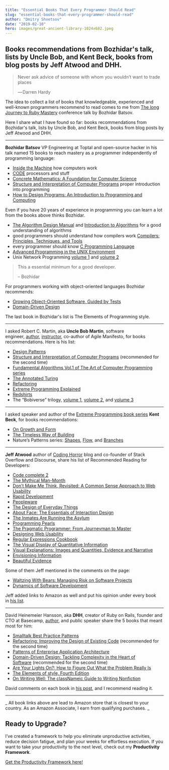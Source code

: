 ```yaml
---
title: "Essential Books That Every Programmer Should Read"
slug: "essential-books-that-every-programmer-should-read"
author: "Dmitry Shvetsov"
date: "2019-02-10"
hero: images/great-ancient-library-1024x682.jpeg
---
```



## Books recommendations from Bozhidar's talk, lists by Uncle Bob, and Kent Beck, books from blog posts by Jeff Atwood and DHH.

> Never ask advice of someone with whom you wouldn’t want to trade places
> 
> — Darren Hardy

The idea to collect a list of books that knowledgeable, experienced and well-known programmers recommend to read comes to me from [The long Journey to Ruby Mastery](https://www.youtube.com/watch?v=zqq6_zu8x6o&feature=youtu.be) conference talk by Bozhidar Batsov.

Here I share what I have found so far: books recommendations from Bozhidar's talk, lists by Uncle Bob, and Kent Beck, books from blog posts by Jeff Atwood and DHH.

* * *

**Bozhidar Batsov** VP Engineering at Toptal and open-source hacker in his talk named 15 books to reach mastery as a programmer independently of programming language:

- [Inside the Machine](https://amzn.to/2IJKswJ) how computers work
- [CODE](https://amzn.to/2KjIKp1) processors and stuff
- [Concrete Mathematics: A Foundation for Computer Science](https://amzn.to/2IOSep2)
- [Structure and Interpretation of Computer Programs](https://amzn.to/2MPVNRm) proper introduction into programming
- [How to Design Programs: An Introduction to Programming and Computing](https://amzn.to/31AShNR)

Even if you have 20 years of experience in programming you can learn a lot from the books above thinks Bozhidar.

- [The Algorithm Design Manual](https://amzn.to/31A9tTH) and [Introduction to Algorithms](https://amzn.to/2ILXE4k) for a good understanding of algorithms
- good programmers should understand how compilers work [Compilers: Principles, Techniques, and Tools](https://amzn.to/2Rmt8BN)
- every programmer should know [C Programming Language](https://amzn.to/2MQddgq)
- [Advanced Programming in the UNIX Environment](https://amzn.to/2KPZBPE)
- Unix Network Programming [volume 1](https://amzn.to/2WLiWUC) and [volume 2](https://amzn.to/2Rjs69V)

> This a essential minimum for a good developer.
> 
> – Bozhidar

For programmers working with object-oriented languages Bozhidar recommends:

- [Growing Object-Oriented Software, Guided by Tests](https://amzn.to/2IJAkE7)
- [Domain-Driven Design](https://amzn.to/2RigUKn)

The last book in Bozhidar's list is The Elements of Programming style.

* * *

I asked Robert C. Martin, aka **Uncle Bob Martin**, software engineer, [author](https://amzn.to/2RiXs09), [instructor](https://sites.google.com/site/unclebobconsultingllc/home/training), co-author of Agile Manifesto, for books recommendations. Here is his list:

- [Design Patterns](https://amzn.to/2MRhW1F)
- [Structure and Interpretation of Computer Programs](https://amzn.to/2KQ64KF) (recommended for the second time)
- [Fundamental Algorithms Vol.1 of The Art of Computer Programming series](https://amzn.to/2KQ0mbs)
- [The Annotated Turing](https://amzn.to/2RmtKaz)
- [Refactoring](https://amzn.to/2IJNrW8)
- [Extreme Programming Explained](https://amzn.to/2RkQuYD)
- [Redshirts](https://amzn.to/2MSfUyh)
- The “Bobiverse” trilogy, [volume 1](https://amzn.to/2RgqeP8), [volume 2](https://amzn.to/2KTLOHU), and [volume 3](https://amzn.to/2XeoJq5)

* * *

I asked speaker and author of the [Extreme Programming book series](https://amzn.to/2FcAkf9) **Kent Beck**, for books recommendations:

- [On Growth and Form](https://amzn.to/31Lsm6m)
- [The Timeless Way of Building](https://amzn.to/2IJwxqx)
- Nature’s Patterns series: [Shapes](https://amzn.to/31DP8Nd), [Flow](https://amzn.to/2IlSH3b), and [Branches](https://amzn.to/31AZzkP)

* * *

**Jeff Atwood** author of [Coding Horror](https://blog.codinghorror.com/) blog and co-founder of Stack Overflow and Discourse, share his list of Recommended Reading for Developers:

- [Code complete 2](https://amzn.to/2RfxN8w)
- [The Mythical Man-Month](https://amzn.to/2Xglpe8)
- [Don’t Make Me Think, Revisited: A Common Sense Approach to Web Usability](https://amzn.to/2RhNYm1)
- [Rapid Development](https://amzn.to/2IJNqBn)
- [Peopleware](https://amzn.to/2FcSqxv)
- [The Design of Everyday Things](https://amzn.to/2MNR821)
- [About Face: The Essentials of Interaction Design](https://amzn.to/2IF86dC)
- [The Inmates Are Running the Asylum](https://amzn.to/2RjtysT)
- [Programming Pearls](https://amzn.to/2KQ88SM)
- [The Pragmatic Programmer: From Journeyman to Master](https://amzn.to/2IJNvoF)
- [Designing Web Usability](https://amzn.to/2RiZXzq)
- [Regular Expressions Cookbook](https://amzn.to/2IJP6uQ)
- [The Visual Display of Quantitative Information](https://amzn.to/2IJNDo9)
- [Visual Explanations: Images and Quantities, Evidence and Narrative](https://amzn.to/2KSoNFq)
- [Envisioning Information](https://amzn.to/2RiGK12)
- [Beautiful Evidence](https://amzn.to/2IKMGvL)

Some of them Jeff mentioned in the comments on the page:

- [Waltzing With Bears: Managing Risk on Software Projects](https://amzn.to/2RiH3sI)
- [Dynamics of Software Development](https://amzn.to/2MOQD85)

Jeff added links to Amazon as well and put his opinion under every book in [his list](https://blog.codinghorror.com/recommended-reading-for-developers/).

* * *

David Heinemeier Hansson, aka **DHH**, creator of Ruby on Rails, founder and CTO at Basecamp, [author](https://amzn.to/2Rhr3Hn), and public speaker share the 5 books that meant most for him:

- [Smalltalk Best Practice Patterns](https://amzn.to/2RkRGv5)
- [Refactoring: Improving the Design of Existing Code](https://amzn.to/2Ri7QoU) (recommended for the second time)
- [Patterns of Enterprise Application Architecture](https://amzn.to/2RoFCck)
- [Domain-Driven Design: Tackling Complexity in the Heart of Software](https://amzn.to/31AIlnE) (recommended for the second time)
- [Are Your Lights On?: How to Figure Out What the Problem Really Is](https://amzn.to/2RrO3Ul)
- [The Elements of style, Fourth Edition](https://amzn.to/2IF8qsQ)
- [On Writing Well: The classNameic Guide to Writing Nonfiction](https://amzn.to/2KjKjmT)

David comments on each book in [his post](https://signalvnoise.com/posts/3375-the-five-programming-books-that-meant-most-to-me), and I recommend reading it.

---

_ All book links above are lead to Amazon store that is closest to your country. As an Amazon Associate, I earn from qualifying purchases. _

## Ready to Upgrade?

I’ve created a framework to help you eliminate unproductive activities, reduce decision fatigue, and plan your weeks for effortless execution. If you want to take your productivity to the next level, check out my **Productivity Framework**.

[Get the Productivity Framework here!](https://give.iamdi.dev/productivity-framework-for-programmers)
